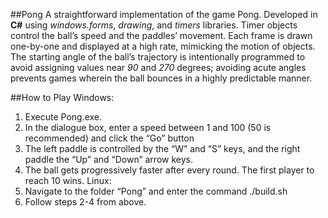 ##Pong
A straightforward implementation of the game Pong. Developed in **C#** using *windows.forms*, *drawing*, and *timers* libraries. Timer objects control the ball’s speed and the paddles’ movement. Each frame is drawn one-by-one and displayed at a high rate, mimicking the motion of objects. The starting angle of the ball’s trajectory is intentionally programmed to avoid assigning values near *90* and *270* degrees; avoiding acute angles prevents games wherein the ball bounces in a highly predictable manner.

##How to Play
Windows:
1.	Execute Pong.exe.
2.	In the dialogue box, enter a speed between 1 and 100 (50 is recommended) and click the “Go” button
3.	The left paddle is controlled by the “W” and “S” keys, and the right paddle the “Up” and “Down” arrow keys.
4.	The ball gets progressively faster after every round. The first player to reach 10 wins. 
Linux:
1.	Navigate to the folder “Pong” and enter the command
./build.sh
2.	Follow steps 2-4 from above.
